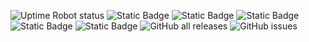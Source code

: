 ![Uptime Robot status](https://img.shields.io/uptimerobot/status/m795276181-ea44caeb6a6db48fdc262ac6?label=website) ![Static Badge](https://img.shields.io/badge/blacklists-60-000000) ![Static Badge](https://img.shields.io/badge/fresh_blacklists-37-000000) ![Static Badge](https://img.shields.io/badge/blacklisted-3652623-cc0000) ![Static Badge](https://img.shields.io/badge/whitelisted-2177-00CC00) ![Static Badge](https://img.shields.io/badge/streaming_blacklist-546-000000) ![GitHub all releases](https://img.shields.io/github/downloads/fabriziosalmi/blacklists/total) ![GitHub issues](https://img.shields.io/github/issues/fabriziosalmi/blacklists)
